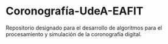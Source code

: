 # Coronografía-UdeA-EAFIT
Repositorio designado para el desarrollo de algoritmos para el procesamiento y simulación de la coronografía digital.
